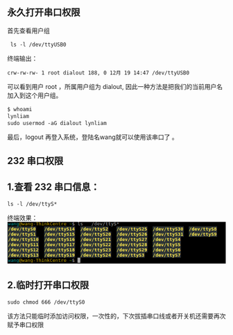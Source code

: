 ## 永久打开串口权限

首先查看用户组

```cobol
 ls -l /dev/ttyUSB0
```

终端输出：

```cobol
crw-rw-rw- 1 root dialout 188, 0 12月 19 14:47 /dev/ttyUSB0
```

可以看到用户 root ，所属用户组为 dialout, 因此一种方法是把我们的当前用户名 加入到这个用户组。

```crystal
$ whoami
lynliam
sudo usermod -aG dialout lynliam
```

最后，logout 再登入系统，登陆名wang就可以使用该串口了 。

## 232 串口权限

## 1.查看 232 串口信息：

```cobol
ls -l /dev/ttyS*
```

终端效果：
![在这里插入图片描述](串口权限.assets/20201219145710626.png)

## 2.临时打开串口权限

```cobol
sudo chmod 666 /dev/ttyS0
```

该方法只能临时添加访问权限，一次性的，下次拔插串口线或者开关机还需要再次赋予串口权限